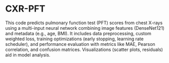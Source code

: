 # CXR-PFT
This code predicts pulmonary function test (PFT) scores from chest X-rays using a multi-input neural network combining image features (DenseNet121) and metadata (e.g., age, BMI). It includes data preprocessing, custom weighted loss, training optimizations (early stopping, learning rate scheduler), and performance evaluation with metrics like MAE, Pearson correlation, and confusion matrices. Visualizations (scatter plots, residuals) aid in model analysis.
